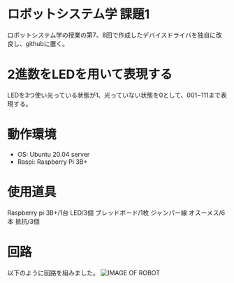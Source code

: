 # ロボットシステム学 課題1

ロボットシステム学の授業の第7、8回で作成したデバイスドライバを独自に改良し、githubに置く。

# 2進数をLEDを用いて表現する

LEDを3つ使い光っている状態が1、光っていない状態を0として、001~111まで表現する。

# 動作環境

- OS: Ubuntu 20.04 server
- Raspi: Raspberry Pi 3B+

# 使用道具

Raspberry pi 3B+/1台
LED/3個
ブレッドボード/1枚
ジャンパー線 オスーメス/6本
抵抗/3個

# 回路

以下のように回路を組みました。
![IMAGE OF ROBOT](./robosys_device_driver/ロボシス.JPG)
